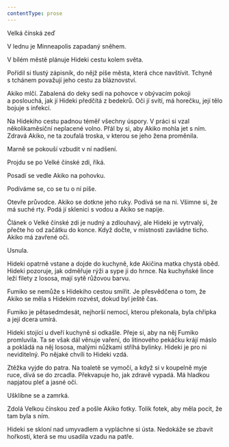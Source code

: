 ```yaml
---
contentType: prose
---
```


<section>

Velká čínská zeď

V lednu je Minneapolis zapadaný sněhem.

V bílém městě plánuje Hideki cestu kolem světa.

Pořídil si tlustý zápisník, do nějž píše města, která chce navštívit. Tchyně s tchánem považují jeho cestu za bláznovství.

Akiko mlčí. Zabalená do deky sedí na pohovce v obývacím pokoji a poslouchá, jak jí Hideki předčítá z bedekrů. Oči jí svítí, má horečku, její tělo bojuje s infekcí.

Na Hidekiho cestu padnou téměř všechny úspory. V práci si vzal několikaměsíční neplacené volno. Přál by si, aby Akiko mohla jet s ním. Zdravá Akiko, ne ta zoufalá troska, v kterou se jeho žena proměnila.

Marně se pokouší vzbudit v ní nadšení.

Projdu se po Velké čínské zdi, říká.

Posadí se vedle Akiko na pohovku.

Podíváme se, co se tu o ní píše.

Otevře průvodce. Akiko se dotkne jeho ruky. Podívá se na ni. Všimne si, že má suché rty. Podá jí sklenici s vodou a Akiko se napije.

Článek o Velké čínské zdi je nudný a zdlouhavý, ale Hideki je vytrvalý, přečte ho od začátku do konce. Když dočte, v místnosti zavládne ticho. Akiko má zavřené oči.

Usnula.

Hideki opatrně vstane a dojde do kuchyně, kde Akičina matka chystá oběd. Hideki pozoruje, jak odměřuje rýži a sype ji do hrnce. Na kuchyňské lince leží filety z lososa, mají sytě růžovou barvu.

Fumiko se nemůže s Hidekiho cestou smířit. Je přesvědčena o tom, že Akiko se měla s Hidekim rozvést, dokud byl ještě čas.

Fumiko je pětasedmdesát, nejhorší nemocí, kterou překonala, byla chřipka a její dcera umírá.

Hideki stojící u dveří kuchyně si odkašle. Přeje si, aby na něj Fumiko promluvila. Ta se však dál věnuje vaření, do litinového pekáčku krájí máslo a pokládá na něj lososa, malými nůžkami stříhá bylinky. Hideki je pro ni neviditelný. Po nějaké chvíli to Hideki vzdá.

Ztěžka vyjde do patra. Na toaletě se vymočí, a když si v koupelně myje ruce, dívá se do zrcadla. Překvapuje ho, jak zdravě vypadá. Má hladkou napjatou pleť a jasné oči.

Ušklíbne se a zamrká.

Zdolá Velkou čínskou zeď a pošle Akiko fotky. Tolik fotek, aby měla pocit, že tam byla s ním.

Hideki se skloní nad umyvadlem a vypláchne si ústa. Nedokáže se zbavit hořkosti, která se mu usadila vzadu na patře.

</section>

